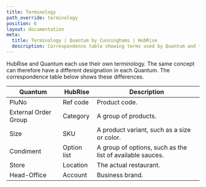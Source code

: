 ```yaml
---
title: Terminology
path_override: terminology
position: 6
layout: documentation
meta:
  title: Terminology | Quantum by Cunninghams | HubRise
  description: Correspondence table showing terms used by Quantum and those used on HubRise for the same concept. Connect apps and synchronise your data.
---
```


HubRise and Quantum each use their own terminology. The same concept can therefore have a different designation in each Quantum. The correspondence table below shows these differences.

| Quantum              | HubRise     | Description                                               |
| -------------------- | ----------- | --------------------------------------------------------- |
| PluNo                | Ref code    | Product code.                                             |
| External Order Group | Category    | A group of products.                                      |
| Size                 | SKU         | A product variant, such as a size or color.               |
| Condiment            | Option list | A group of options, such as the list of available sauces. |
| Store                | Location    | The actual restaurant.                                    |
| Head-Office          | Account     | Business brand.                                           |
